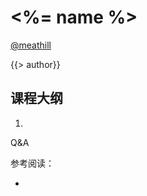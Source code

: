 <!--
title: <%= name %>
description: <%= description %>
-->

<%= name %>
=======

[@meathill](https://weibo.com/meathill/)

<!-- page -->

{{> author}}

<!-- page -->

## 课程大纲

1. 

<!-- page -->



<!-- page -->

Q&A

<!-- page -->

参考阅读：

* 
